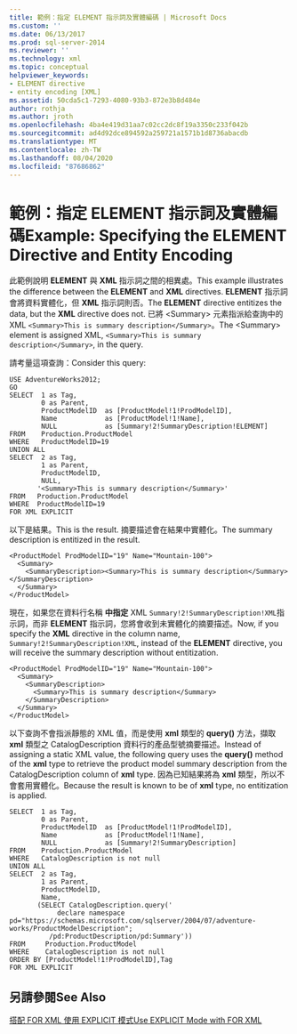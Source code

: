 ```yaml
---
title: 範例：指定 ELEMENT 指示詞及實體編碼 | Microsoft Docs
ms.custom: ''
ms.date: 06/13/2017
ms.prod: sql-server-2014
ms.reviewer: ''
ms.technology: xml
ms.topic: conceptual
helpviewer_keywords:
- ELEMENT directive
- entity encoding [XML]
ms.assetid: 50cda5c1-7293-4080-93b3-872e3b8d484e
author: rothja
ms.author: jroth
ms.openlocfilehash: 4ba4e419d31aa7c02cc2dc8f19a3350c233f042b
ms.sourcegitcommit: ad4d92dce894592a259721a1571b1d8736abacdb
ms.translationtype: MT
ms.contentlocale: zh-TW
ms.lasthandoff: 08/04/2020
ms.locfileid: "87686862"
---
```

# <a name="example-specifying-the-element-directive-and-entity-encoding"></a><span data-ttu-id="95dd2-102">範例：指定 ELEMENT 指示詞及實體編碼</span><span class="sxs-lookup"><span data-stu-id="95dd2-102">Example: Specifying the ELEMENT Directive and Entity Encoding</span></span>
  <span data-ttu-id="95dd2-103">此範例說明 **ELEMENT** 與 **XML** 指示詞之間的相異處。</span><span class="sxs-lookup"><span data-stu-id="95dd2-103">This example illustrates the difference between the **ELEMENT** and **XML** directives.</span></span> <span data-ttu-id="95dd2-104">**ELEMENT** 指示詞會將資料實體化，但 **XML** 指示詞則否。</span><span class="sxs-lookup"><span data-stu-id="95dd2-104">The **ELEMENT** directive entitizes the data, but the **XML** directive does not.</span></span> <span data-ttu-id="95dd2-105">已將 \<Summary> 元素指派給查詢中的 XML `<Summary>This is summary description</Summary>`。</span><span class="sxs-lookup"><span data-stu-id="95dd2-105">The \<Summary> element is assigned XML, `<Summary>This is summary description</Summary>`, in the query.</span></span>  
  
 <span data-ttu-id="95dd2-106">請考量這項查詢：</span><span class="sxs-lookup"><span data-stu-id="95dd2-106">Consider this query:</span></span>  
  
```  
USE AdventureWorks2012;  
GO  
SELECT  1 as Tag,  
        0 as Parent,  
        ProductModelID  as [ProductModel!1!ProdModelID],  
        Name            as [ProductModel!1!Name],  
        NULL            as [Summary!2!SummaryDescription!ELEMENT]  
FROM    Production.ProductModel  
WHERE   ProductModelID=19  
UNION ALL  
SELECT  2 as Tag,  
        1 as Parent,  
        ProductModelID,  
        NULL,  
       '<Summary>This is summary description</Summary>'  
FROM   Production.ProductModel  
WHERE  ProductModelID=19  
FOR XML EXPLICIT  
```  
  
 <span data-ttu-id="95dd2-107">以下是結果。</span><span class="sxs-lookup"><span data-stu-id="95dd2-107">This is the result.</span></span> <span data-ttu-id="95dd2-108">摘要描述會在結果中實體化。</span><span class="sxs-lookup"><span data-stu-id="95dd2-108">The summary description is entitized in the result.</span></span>  
  
```  
<ProductModel ProdModelID="19" Name="Mountain-100">  
  <Summary>  
    <SummaryDescription><Summary>This is summary description</Summary></SummaryDescription>  
  </Summary>  
</ProductModel>  
```  
  
 <span data-ttu-id="95dd2-109">現在，如果您在資料行名稱 **中指定** XML `Summary!2!SummaryDescription!XML`指示詞，而非 **ELEMENT** 指示詞，您將會收到未實體化的摘要描述。</span><span class="sxs-lookup"><span data-stu-id="95dd2-109">Now, if you specify the **XML** directive in the column name, `Summary!2!SummaryDescription!XML`, instead of the **ELEMENT** directive, you will receive the summary description without entitization.</span></span>  
  
```  
<ProductModel ProdModelID="19" Name="Mountain-100">  
  <Summary>  
    <SummaryDescription>  
      <Summary>This is summary description</Summary>  
    </SummaryDescription>  
  </Summary>  
</ProductModel>  
```  
  
 <span data-ttu-id="95dd2-110">以下查詢不會指派靜態的 XML 值，而是使用 **xml** 類型的 **query()** 方法，擷取 **xml** 類型之 CatalogDescription 資料行的產品型號摘要描述。</span><span class="sxs-lookup"><span data-stu-id="95dd2-110">Instead of assigning a static XML value, the following query uses the **query()** method of the **xml** type to retrieve the product model summary description from the CatalogDescription column of **xml** type.</span></span> <span data-ttu-id="95dd2-111">因為已知結果將為 **xml** 類型，所以不會套用實體化。</span><span class="sxs-lookup"><span data-stu-id="95dd2-111">Because the result is known to be of **xml** type, no entitization is applied.</span></span>  
  
```  
SELECT  1 as Tag,  
        0 as Parent,  
        ProductModelID  as [ProductModel!1!ProdModelID],  
        Name            as [ProductModel!1!Name],  
        NULL            as [Summary!2!SummaryDescription]  
FROM    Production.ProductModel  
WHERE   CatalogDescription is not null  
UNION ALL  
SELECT  2 as Tag,  
        1 as Parent,  
        ProductModelID,  
        Name,  
       (SELECT CatalogDescription.query('  
            declare namespace pd="https://schemas.microsoft.com/sqlserver/2004/07/adventure-works/ProductModelDescription";  
          /pd:ProductDescription/pd:Summary'))  
FROM     Production.ProductModel  
WHERE    CatalogDescription is not null  
ORDER BY [ProductModel!1!ProdModelID],Tag  
FOR XML EXPLICIT  
```  
  
## <a name="see-also"></a><span data-ttu-id="95dd2-112">另請參閱</span><span class="sxs-lookup"><span data-stu-id="95dd2-112">See Also</span></span>  
 [<span data-ttu-id="95dd2-113">搭配 FOR XML 使用 EXPLICIT 模式</span><span class="sxs-lookup"><span data-stu-id="95dd2-113">Use EXPLICIT Mode with FOR XML</span></span>](use-explicit-mode-with-for-xml.md)  
  
  
